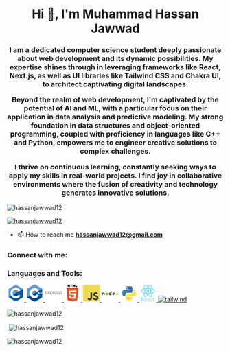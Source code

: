 <h1 align="center">Hi 👋, I'm Muhammad Hassan Jawwad</h1>
<h3 align="center">I am a dedicated computer science student deeply passionate about web development and its dynamic possibilities. My expertise shines through in leveraging frameworks like React, Next.js, as well as UI libraries like Tailwind CSS and Chakra UI, to architect captivating digital landscapes.

Beyond the realm of web development, I'm captivated by the potential of AI and ML, with a particular focus on their application in data analysis and predictive modeling. My strong foundation in data structures and object-oriented programming, coupled with proficiency in languages like C++ and Python, empowers me to engineer creative solutions to complex challenges.

I thrive on continuous learning, constantly seeking ways to apply my skills in real-world projects. I find joy in collaborative environments where the fusion of creativity and technology generates innovative solutions.</h3>

<p align="left"> <img src="https://komarev.com/ghpvc/?username=hassanjawwad12&label=Profile%20views&color=0e75b6&style=flat" alt="hassanjawwad12" /> </p>

<p align="left"> <a href="https://github.com/ryo-ma/github-profile-trophy"><img src="https://github-profile-trophy.vercel.app/?username=hassanjawwad12" alt="hassanjawwad12" /></a> </p>

- 📫 How to reach me **hassanjawwad12@gmail.com**

<h3 align="left">Connect with me:</h3>
<p align="left">
</p>

<h3 align="left">Languages and Tools:</h3>
<p align="left"> <a href="https://www.cprogramming.com/" target="_blank" rel="noreferrer"> <img src="https://raw.githubusercontent.com/devicons/devicon/master/icons/c/c-original.svg" alt="c" width="40" height="40"/> </a> <a href="https://www.w3schools.com/cpp/" target="_blank" rel="noreferrer"> <img src="https://raw.githubusercontent.com/devicons/devicon/master/icons/cplusplus/cplusplus-original.svg" alt="cplusplus" width="40" height="40"/> </a> <a href="https://expressjs.com" target="_blank" rel="noreferrer"> <img src="https://raw.githubusercontent.com/devicons/devicon/master/icons/express/express-original-wordmark.svg" alt="express" width="40" height="40"/> </a> <a href="https://www.w3.org/html/" target="_blank" rel="noreferrer"> <img src="https://raw.githubusercontent.com/devicons/devicon/master/icons/html5/html5-original-wordmark.svg" alt="html5" width="40" height="40"/> </a> <a href="https://developer.mozilla.org/en-US/docs/Web/JavaScript" target="_blank" rel="noreferrer"> <img src="https://raw.githubusercontent.com/devicons/devicon/master/icons/javascript/javascript-original.svg" alt="javascript" width="40" height="40"/> </a> <a href="https://nodejs.org" target="_blank" rel="noreferrer"> <img src="https://raw.githubusercontent.com/devicons/devicon/master/icons/nodejs/nodejs-original-wordmark.svg" alt="nodejs" width="40" height="40"/> </a> <a href="https://www.python.org" target="_blank" rel="noreferrer"> <img src="https://raw.githubusercontent.com/devicons/devicon/master/icons/python/python-original.svg" alt="python" width="40" height="40"/> </a> <a href="https://reactjs.org/" target="_blank" rel="noreferrer"> <img src="https://raw.githubusercontent.com/devicons/devicon/master/icons/react/react-original-wordmark.svg" alt="react" width="40" height="40"/> </a> <a href="https://tailwindcss.com/" target="_blank" rel="noreferrer"> <img src="https://www.vectorlogo.zone/logos/tailwindcss/tailwindcss-icon.svg" alt="tailwind" width="40" height="40"/> </a> </p>

<p><img align="center" src="https://github-readme-stats.vercel.app/api/top-langs?username=hassanjawwad12&show_icons=true&locale=en&layout=compact" alt="hassanjawwad12" /></p>

<p>&nbsp;<img align="center" src="https://github-readme-stats.vercel.app/api?username=hassanjawwad12&show_icons=true&locale=en" alt="hassanjawwad12" /></p>

<p><img align="center" src="https://github-readme-streak-stats.herokuapp.com/?user=hassanjawwad12&" alt="hassanjawwad12" /></p>

